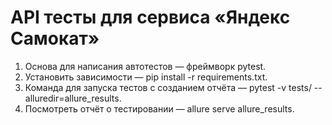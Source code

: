# API тесты для сервиса «Яндекс Самокат»
1. Основа для написания автотестов — фреймворк pytest.
2. Установить зависимости — pip install -r requirements.txt.
3. Команда для запуска тестов с созданием отчёта — pytest -v tests/ --alluredir=allure_results.
4. Посмотреть отчёт о тестировании — allure serve allure_results.